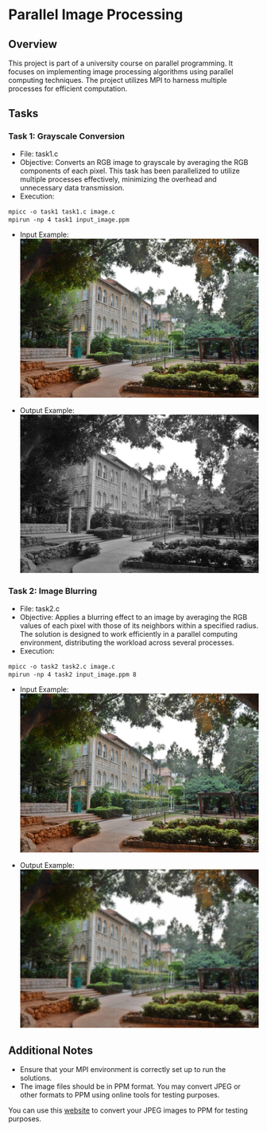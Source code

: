 # Parallel Image Processing

## Overview
This project is part of a university course on parallel programming. It focuses on implementing image processing algorithms using parallel computing techniques. The project utilizes MPI to harness multiple processes for efficient computation.

## Tasks
### Task 1: Grayscale Conversion
- File: task1.c
- Objective: Converts an RGB image to grayscale by averaging the RGB components of each pixel. This task has been parallelized to utilize multiple processes effectively, minimizing the overhead and unnecessary data transmission.
- Execution:
```
mpicc -o task1 task1.c image.c
mpirun -np 4 task1 input_image.ppm
```

- Input Example:
![original image](docs/lau.jpeg)

- Output Example:
![original image](docs/grayscale.jpeg)

### Task 2: Image Blurring
- File: task2.c
- Objective: Applies a blurring effect to an image by averaging the RGB values of each pixel with those of its neighbors within a specified radius. The solution is designed to work efficiently in a parallel computing environment, distributing the workload across several processes.
- Execution:
```
mpicc -o task2 task2.c image.c
mpirun -np 4 task2 input_image.ppm 8
```

- Input Example:
![original image](docs/lau.jpeg)

- Output Example:
![original image](docs/blurred.jpeg)


## Additional Notes
- Ensure that your MPI environment is correctly set up to run the solutions.
- The image files should be in PPM format. You may convert JPEG or other formats to PPM using online tools for testing purposes.

You can use this [website](https://convertio.co/jpg-ppm/) to convert your JPEG images to PPM for testing purposes.

